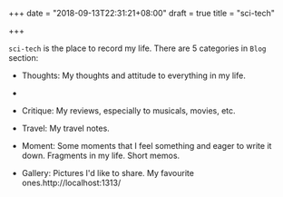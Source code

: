+++
date = "2018-09-13T22:31:21+08:00"
draft = true
title = "sci-tech"
                                    
+++

`sci-tech` is the place to record my life. There are 5 categories in `Blog` section:

- Thoughts: My thoughts and attitude to everything in my life.
- 

- Critique: My reviews, especially to musicals, movies, etc.

- Travel: My travel notes.

- Moment: Some moments that I feel something and eager to write it down. Fragments in my life. Short memos.

- Gallery: Pictures I'd like to share. My favourite ones.http://localhost:1313/